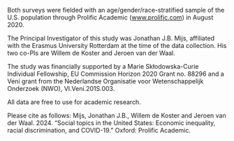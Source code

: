 Both surveys were fielded with an age/gender/race-stratified sample of the U.S. population through Prolific Academic (www.prolific.com) in August 2020.

The Principal Investigator of this study was Jonathan J.B. Mijs, affiliated with the Erasmus University Rotterdam at the time of the data collection. His two co-PIs are Willem de Koster and Jeroen van der Waal.

The study was financially supported by a Marie Skłodowska-Curie Individual Fellowship, EU Commission Horizon 2020 Grant no. 88296 and a Veni grant from the Nederlandse Organisatie voor Wetenschappelijk Onderzoek (NWO), VI.Veni.201S.003.

All data are free to use for academic research. 

Please cite as follows: Mijs, Jonathan J.B., Willem de Koster and Jeroen van der Waal. 2024. “Social topics in the United States: Economic inequality, racial discrimination, and COVID-19.” Oxford: Prolific Academic.
